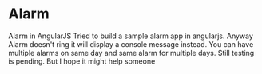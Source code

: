 # Alarm
Alarm in AngularJS
 Tried to build a sample alarm app in angularjs. Anyway Alarm doesn't ring it will display a console message instead. You can have multiple alarms on same day and same alarm for multiple days. Still testing is pending. But I hope it might help someone
